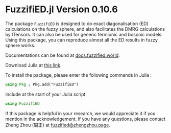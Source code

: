 # FuzzifiED.jl Version 0.10.6

The package `FuzzifiED` is designed to do exact diagonalisation (ED) calculations on the fuzzy sphere, and also facilitates the DMRG calculations by ITensors. It can also be used for generic fermionic and bosonic models. Using this package, you can reproduce almost all the ED results in fuzzy sphere works.

Documentations can be found at [docs.fuzzified.world](https://docs.fuzzified.world/).

Download Julia at [this link](https://julialang.org/downloads/). 

To install the package, please enter the following commands in Julia :
```julia
using Pkg ; Pkg.add("FuzzifiED")
```
Include at the start of your Julia script
```julia
using FuzzifiED
```

If this package is helpful in your research, we would appreciate it if you mention in the acknowledgement. If you have any questions, please contact Zheng Zhou (周正) at [fuzzified@zhengzhou.page](mailto:fuzzified@zhengzhou.page).
